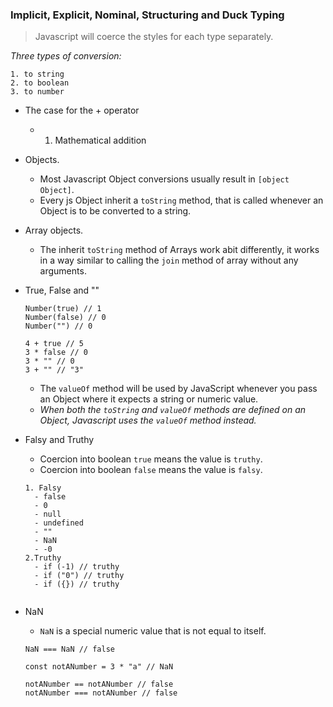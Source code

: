 
### Implicit, Explicit, Nominal, Structuring and Duck Typing

> Javascript will coerce the styles for each type separately.

  *Three types of conversion:*

    1. to string
    2. to boolean
    3. to number


- The case for the + operator
  - 1. Mathematical addition

- Objects.
  - Most Javascript Object conversions usually result in `[object Object]`.
  - Every js Object inherit a `toString` method, that is called whenever an Object  is to be converted to a string.
- Array objects.
  - The inherit `toString` method of Arrays work abit differently, it works in a way similar to calling the `join` method of array without any arguments.
- True, False and ""
  ```
  Number(true) // 1
  Number(false) // 0
  Number("") // 0

  4 + true // 5
  3 * false // 0
  3 * "" // 0
  3 + "" // "3"

  ```
  - The `valueOf` method will be used by JavaScript whenever you pass an Object where it expects a string or numeric value.
  - *When both the `toString` and `valueOf` methods are defined on an Object, Javascript uses the `valueOf` method instead.*
- Falsy and Truthy 
  - Coercion into boolean `true` means the value is `truthy`.
  - Coercion into boolean `false` means the value is `falsy`.

  ```
  1. Falsy
    - false
    - 0
    - null
    - undefined
    - ""
    - NaN
    - -0
  2.Truthy
    - if (-1) // truthy
    - if ("0") // truthy
    - if ({}) // truthy


  ```

- NaN
  - `NaN` is a special numeric value that is not equal to itself.
  ```
  NaN === NaN // false

  const notANumber = 3 * "a" // NaN

  notANumber == notANumber // false
  notANumber === notANumber // false

  ```
